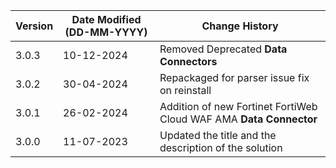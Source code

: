 | **Version** | **Date Modified (DD-MM-YYYY)** | **Change History**                                                | 
|-------------|--------------------------------|-------------------------------------------------------------------|
| 3.0.3       | 10-12-2024                     | Removed Deprecated **Data Connectors**                            |
| 3.0.2       | 30-04-2024                     | Repackaged for parser issue fix on reinstall                      |
| 3.0.1       | 26-02-2024                     |Addition of new Fortinet FortiWeb Cloud WAF AMA **Data Connector** |
| 3.0.0       | 11-07-2023                     |Updated the title and the description of the solution              |
